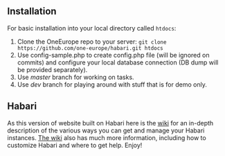 Installation
----------------------------------------------------

For basic installation into your local directory called `htdocs`:

1. Clone the OneEurope repo to your server: `git clone https://github.com/one-europe/habari.git htdocs`
1. Use config-sample.php to create config.php file (will be ignored on commits) and configure your local database connection (DB dump will be provided separately).
1. Use *master* branch for working on tasks.
1. Use *dev* branch for playing around with stuff that is for demo only.

Habari
----------------------------------------------------

As this version of website built on Habari here is the [wiki](http://wiki.habariproject.org/en/Habari_on_github) for an in-depth description of the various ways you can get and manage your Habari instances. [The wiki](http://wiki.habariproject.org/en/Main_Page) also has much more information, including how to customize Habari and where to get help. Enjoy!